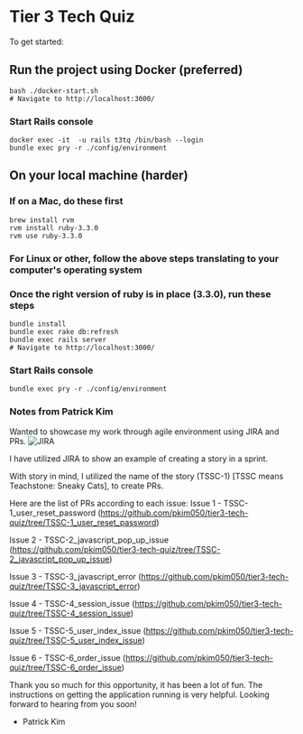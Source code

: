 # Tier 3 Tech Quiz

To get started:

## Run the project using Docker (preferred)
```
bash ./docker-start.sh
# Navigate to http://localhost:3000/
```

### Start Rails console
```
docker exec -it  -u rails t3tq /bin/bash --login
bundle exec pry -r ./config/environment
```

## On your local machine (harder)

### If on a Mac, do these first

```
brew install rvm
rvm install ruby-3.3.0
rvm use ruby-3.3.0
```

### For Linux or other, follow the above steps translating to your computer's operating system

### Once the right version of ruby is in place (3.3.0), run these steps

```
bundle install
bundle exec rake db:refresh
bundle exec rails server
# Navigate to http://localhost:3000/
```

### Start Rails console
```
bundle exec pry -r ./config/environment
```

### Notes from Patrick Kim
Wanted to showcase my work through agile environment using JIRA and PRs.
![JIRA]([https://gyazo.com/ff43e22286fe3b5ad4bcd6a76dfb96a3](https://i.gyazo.com/ff43e22286fe3b5ad4bcd6a76dfb96a3.png))

I have utilized JIRA to show an example of creating a story in a sprint.

With story in mind, I utilized the name of the story (TSSC-1) [TSSC means Teachstone: Sneaky Cats], to create PRs.

Here are the list of PRs according to each issue:
Issue 1 - TSSC-1_user_reset_password (https://github.com/pkim050/tier3-tech-quiz/tree/TSSC-1_user_reset_password)

Issue 2 - TSSC-2_javascript_pop_up_issue (https://github.com/pkim050/tier3-tech-quiz/tree/TSSC-2_javascript_pop_up_issue)

Issue 3 - TSSC-3_javascript_error (https://github.com/pkim050/tier3-tech-quiz/tree/TSSC-3_javascript_error)

Issue 4 - TSSC-4_session_issue (https://github.com/pkim050/tier3-tech-quiz/tree/TSSC-4_session_issue)

Issue 5 - TSSC-5_user_index_issue (https://github.com/pkim050/tier3-tech-quiz/tree/TSSC-5_user_index_issue)

Issue 6 - TSSC-6_order_issue (https://github.com/pkim050/tier3-tech-quiz/tree/TSSC-6_order_issue)

Thank you so much for this opportunity, it has been a lot of fun. The instructions on getting the application running
is very helpful. Looking forward to hearing from you soon!

- Patrick Kim
